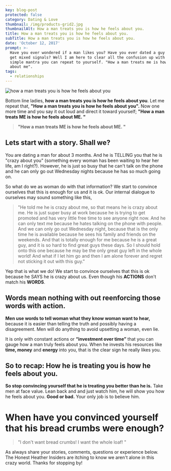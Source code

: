 ```yaml
---
key: blog-post
protected: false
category: Dating & Love
thumbnail: /img/products-grid2.jpg
thumbnailAlt: How a man treats you is how he feels about you.
title: How a man treats you is how he feels about you.
subTitle: How a man treats you is how he feels about you.
date: 'October 12, 2017'
prompt: >-
  Have you ever wondered if a man likes you? Have you ever dated a guy and you
  get mixed signals? Well I am here to clear all the confusion up with this
  simple mantra you can repeat to yourself. "How a man treats me is how he feels
  about me".
tags:
  - relationships
---
```

![how a man treats you is how he feels about you](/img/fullsizeoutput_15e7.jpeg "Don't convince yourself of anything else.")

Bottom line ladies, **how a man treats you is how he feels about you**. Let me repeat that, **"How a man treats you is how he feels about you".** Now one more time and you say it out loud and direct it toward yourself; **"How a man treats ME is how he feels about ME. "**

> **"How a man treats ME is how he feels about ME. "**

## Lets start with a story. Shall we?

You are dating a man for about 3 months. And he is TELLING you that he is "crazy about you" (something every woman has been waiting to hear her life, am I right?). However, he is just so busy that he can't talk on the phone and he can only go out Wednesday nights because he has so much going on.

So what do we as woman do with that information? We start to convince ourselves that this is enough for us and it is ok. Our internal dialogue to ourselves may sound something like this,

> "He told me he is crazy about me, so that means he is crazy about me. He is just super busy at work because he is trying to get promoted and has very little free time to see anyone right now. And he can only text me because he hates talking on the phone with people. And we can only go out Wednesday night, because that is the only time he is available because he sees his family and friends on the weekends. And that is totally enough for me because he is a great guy, and it is so hard to find great guys these days. So I should hold onto this one because he may be the only great guy left in the whole world! And what if I let him go and then I am alone forever and regret not sticking it out with this guy."

Yep that is what we do! We start to convince ourselves that this is ok because he SAYS he is crazy about us. Even though his **ACTIONS** don't match his **WORDS**.

## Words mean nothing with out reenforcing those words with action.

**Men use words to tell woman what they know woman want to hear,** because it is easier than telling the truth and possibly having a disagreement. Men will do anything to avoid upsetting a woman, even lie.

It is only with constant actions or **“investment over time”** that you can gauge how a man truly feels about you. When he invests his resources like **time, money** and **energy** into you, that is the clear sign he really likes you.

## So to recap: How he is treating you is how he feels about you. 

**So stop convincing yourself that he is treating you better than he is.** Take men at face value. Lean back and and just watch him, he will show you how he feels about you. **Good or bad.** Your only job is to believe him.

# When have you convinced yourself that his bread crumbs were enough?

> "I don't want bread crumbs! I want the whole loaf! "

As always share your stories, comments, questions or experience below. The Honest Heather Insiders are itching to know we aren't alone in this crazy world. Thanks for stopping by!

